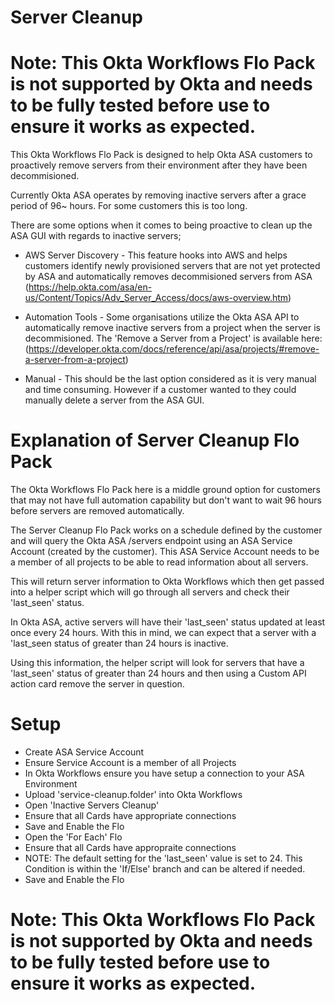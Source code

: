 # Server Cleanup

# Note: This Okta Workflows Flo Pack is not supported by Okta and needs to be fully tested before use to ensure it works as expected.

This Okta Workflows Flo Pack is designed to help Okta ASA customers to proactively remove servers from their environment after they have been decommisioned.

Currently Okta ASA operates by removing inactive servers after a grace period of 96~ hours. For some customers this is too long.

There are some options when it comes to being proactive to clean up the ASA GUI with regards to inactive servers;

* AWS Server Discovery - This feature hooks into AWS and helps customers identify newly provisioned servers that are not yet protected by ASA and automatically removes decommisioned servers from ASA (https://help.okta.com/asa/en-us/Content/Topics/Adv_Server_Access/docs/aws-overview.htm)

* Automation Tools - Some organisations utilize the Okta ASA API to automatically remove inactive servers from a project when the server is decommisioned. The 'Remove a Server from a Project' is available here: (https://developer.okta.com/docs/reference/api/asa/projects/#remove-a-server-from-a-project) 

* Manual - This should be the last option considered as it is very manual and time consuming. However if a customer wanted to they could manually delete a server from the ASA GUI.

# Explanation of Server Cleanup Flo Pack

The Okta Workflows Flo Pack here is a middle ground option for customers that may not have full automation capability but don't want to wait 96 hours before servers are removed automatically.

The Server Cleanup Flo Pack works on a schedule defined by the customer and will query the Okta ASA /servers endpoint using an ASA Service Account (created by the customer). This ASA Service Account needs to be a member of all projects to be able to read information about all servers.

This will return server information to Okta Workflows which then get passed into a helper script which will go through all servers and check their 'last_seen' status. 

In Okta ASA, active servers will have their 'last_seen' status updated at least once every 24 hours. With this in mind, we can expect that a server with a 'last_seen status of greater than 24 hours is inactive.

Using this information, the helper script will look for servers that have a 'last_seen' status of greater than 24 hours and then using a Custom API action card remove the server in question.

# Setup

* Create ASA Service Account 
* Ensure Service Account is a member of all Projects
* In Okta Workflows ensure you have setup a connection to your ASA Environment
* Upload 'service-cleanup.folder' into Okta Workflows
* Open 'Inactive Servers Cleanup'
* Ensure that all Cards have appropriate connections
* Save and Enable the Flo
* Open the 'For Each' Flo
* Ensure that all Cards have appropraite connections
* NOTE: The default setting for the 'last_seen' value is set to 24. This Condition is within the 'If/Else' branch and can be altered if needed.
* Save and Enable the Flo

# Note: This Okta Workflows Flo Pack is not supported by Okta and needs to be fully tested before use to ensure it works as expected.
